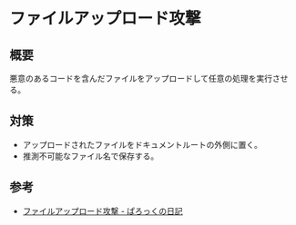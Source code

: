 # ファイルアップロード攻撃

## 概要

悪意のあるコードを含んだファイルをアップロードして任意の処理を実行させる。

## 対策

* アップロードされたファイルをドキュメントルートの外側に置く。
* 推測不可能なファイル名で保存する。

## 参考

* [ファイルアップロード攻撃 - ぱろっくの日記](http://palloc.hateblo.jp/entry/2016/01/02/123133)
